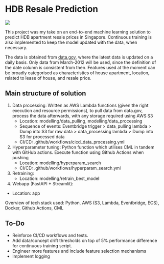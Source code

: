 # HDB Resale Prediction

<a target="_blank" href="https://cookiecutter-data-science.drivendata.org/">
    <img src="https://img.shields.io/badge/CCDS-Project%20template-328F97?logo=cookiecutter" />
</a>

This project was my take on an end-to-end machine learning solution to predict HDB apartment resale prices in Singapore. Continuous training is also implemented to keep the model updated with the data, when necessary. 

The data is obtained from [data.gov](https://data.gov.sg/collections/189/view), where the latest data is updated on a daily basis. Only data from March-2012 will be used, since the definition of the date column is consistent from then. Features used at the moment can be broadly categorised as characteristics of house apartment, location, related to lease of house, and resale price. 

## Main structure of solution
1. Data processing: Written as AWS Lambda functions (given the right execution and resource permissions), to pull data from data.gov, process the data afterwards, with any storage required using AWS S3
    -  Location: modelling/data_pulling, modelling/data_processing
    -  Sequence of events: Eventbridge trigger > data_pulling lambda > Dump into S3 for raw data >  data_processing lambda > Dump into S3 for processed data
    -  CI/CD: .github/workflows/cicd_data_processing.yml
3. Hyperparameter tuning: Python function which utilises CML in tandem with GitHub actions. Execute function using Github Actions when pushing
    -  Location: modelling/hyperparam_search
    -  CI/CD: .github/workflows/hyperparam_search.yml
5. Retraining:
    -  Location: modelling/retrain_best_model
6. Webapp (FastAPI + Streamlit):
-  Location: app

Overview of tech stack used: Python, AWS (S3, Lambda, Eventbridge, ECS), Docker, Github Actions, CML

## To-Do
- Reinforce CI/CD workflows and tests.
- Add data/concept drift thresholds on top of 5% performance difference for continuous training script.
- Engineer more features and include feature selection mechanisms
- Implement logging
